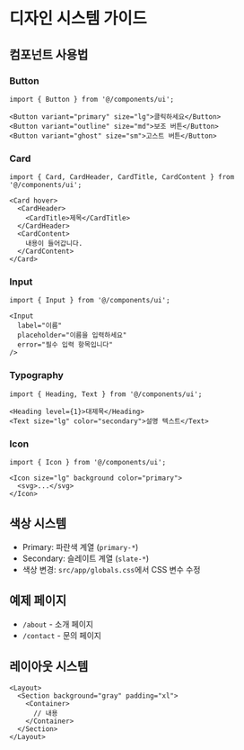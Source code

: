 # 디자인 시스템 가이드

## 컴포넌트 사용법

### Button
```tsx
import { Button } from '@/components/ui';

<Button variant="primary" size="lg">클릭하세요</Button>
<Button variant="outline" size="md">보조 버튼</Button>
<Button variant="ghost" size="sm">고스트 버튼</Button>
```

### Card
```tsx
import { Card, CardHeader, CardTitle, CardContent } from '@/components/ui';

<Card hover>
  <CardHeader>
    <CardTitle>제목</CardTitle>
  </CardHeader>
  <CardContent>
    내용이 들어갑니다.
  </CardContent>
</Card>
```

### Input
```tsx
import { Input } from '@/components/ui';

<Input
  label="이름"
  placeholder="이름을 입력하세요"
  error="필수 입력 항목입니다"
/>
```

### Typography
```tsx
import { Heading, Text } from '@/components/ui';

<Heading level={1}>대제목</Heading>
<Text size="lg" color="secondary">설명 텍스트</Text>
```

### Icon
```tsx
import { Icon } from '@/components/ui';

<Icon size="lg" background color="primary">
  <svg>...</svg>
</Icon>
```

## 색상 시스템
- Primary: 파란색 계열 (`primary-*`)
- Secondary: 슬레이트 계열 (`slate-*`)
- 색상 변경: `src/app/globals.css`에서 CSS 변수 수정

## 예제 페이지
- `/about` - 소개 페이지
- `/contact` - 문의 페이지

## 레이아웃 시스템
```tsx
<Layout>
  <Section background="gray" padding="xl">
    <Container>
      // 내용
    </Container>
  </Section>
</Layout>
```